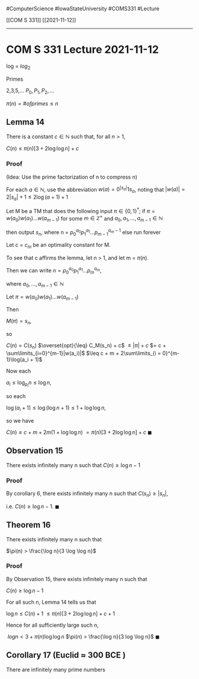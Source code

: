 #ComputerScience  #IowaStateUniversity  #COMS331 
#Lecture

[[COM S 331]] [[2021-11-12]]

---

# COM S 331 Lecture 2021-11-12

log = $log_2$

Primes

2,3,5,...
$P_0, P_1, P_2,...$

$\pi(n) = \# of primes \leq n$

## Lemma 14 
 
There is a constant $c \in \mathbb{N}$ such that, for all $n > 1$,

$C(n) \leq \pi(n)[3 +2\log\log n] +c$

### Proof 

(Idea: Use the prime factorization of n to compress n)


For each $a \in \mathbb{N}$, use the abbreviation 
$w(a) = 0^{|s_a|}1s_a$, 
noting that 
$|w(a)| = 2|s_a| + 1 \leq 2\log(a +1) +1$

Let M be a TM that does the following input $\pi \in \{0,1\}^*$;
if $\pi = w(a_0)w(a_1)...w(a_{m-1})$ for some $m \in \mathbb{Z}^+$ and $a_0,a_1,...,a_{m-1} \in \mathbb{N}$

then output $s_n$, where n  = $p_0^{a_0}p_1^{a_1}...p_{m-1}^{a_m-1}$
else run forever 

Let c = $c_m$ be an optimality constant for M. 

To see that c affirms the lemma, let n > 1, and let m = $\pi(n)$. 

Then we can write 
$n = p_0^{a_0}p_1^{a_1}...p_m^{a_m}$,

where $a_0, ...,a_{m-1} \in \mathbb{N}$

Let $\pi = w(a_0)w(a_1)...w(a_{m-1})$

Then 

$M(\pi) = s_n$,

so 

$C(n) = C(s_n)$
$\overset{opt}{\leq} C_M(s_n) + c$
$\leq |\pi| +c$
$= c + \sum\limits_{i=0}^{m-1}|w(a_i)|$
$\leq c + m  + 2\sum\limits_{i = 0}^{m-1}\log(a_i + 1)$

Now each 

$a_i \leq \log_{p_i}n \leq \log n$,

so each 

$\log(a_i + 1) \leq \log(\log n +1) \leq 1 + \log \log n$,

so we have 

$C(n) \leq c + m + 2m (1 + \log \log n)$
$= \pi(n)[3 + 2 \log \log n] +c$ $\blacksquare$


## Observation 15

There exists infinitely many n such that 
$C(n) \geq \log n -1$

### Proof 

By corollary 6, there exists infinitely many n such that 
$C(s_n) \geq |s_n|$,

i.e. 
$C(n) \geq \log n -1$. $\blacksquare$


## Theorem 16

There exists infinitely many n such that 

$\pi(n) > \frac{\log n}{3 \log \log n}$

### Proof 

By Observation 15, there exists infinitely many n such that 

$C(n) \geq \log n -1$

For all such n, Lemma 14 tells us that 

$\log n \leq C(n) + 1$
$\leq \pi (n) [3 + 2 \log \log n] + c + 1$

Hence for all sufficiently large such n, 

$\ log n < 3 + \pi (n) \log \log n$
$\pi(n) >  \frac{\log n}{3 log \log n}$ $\blacksquare$

## Corollary 17 (Euclid $\approx$ 300 BCE )

There are infinitely many prime numbers